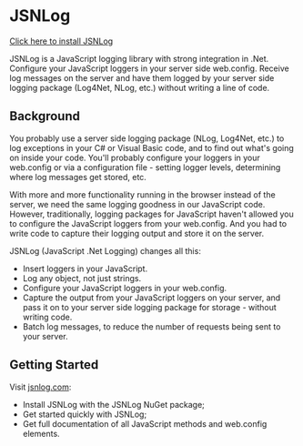 # JSNLog

[Click here to install JSNLog](http://www.jsnlog.com#installation)

JSNLog is a JavaScript logging library with strong integration in .Net. Configure your JavaScript loggers in your server side web.config. Receive log messages on the server and have them logged by your server side logging package (Log4Net, NLog, etc.) without writing a line of code.

## Background

You probably use a server side logging package (NLog, Log4Net, etc.) to log exceptions in your C# or Visual Basic code, and to find out what's going on inside your code. You'll probably configure your loggers in your web.config or via a configuration file - setting logger levels, determining where log messages get stored, etc.

With more and more functionality running in the browser instead of the server, we need the same logging goodness in our JavaScript code. However, traditionally, logging packages for JavaScript haven't allowed you to configure the JavaScript loggers from your web.config. And you had to write code to capture their logging output and store it on the server.

JSNLog (JavaScript .Net Logging) changes all this:

* Insert loggers in your JavaScript.
* Log any object, not just strings.
* Configure your JavaScript loggers in your web.config.
* Capture the output from your JavaScript loggers on your server, and pass it on to your server side logging package for storage - without writing code.
* Batch log messages, to reduce the number of requests being sent to your server.

## Getting Started

Visit [jsnlog.com](http://www.jsnlog.com):

* Install JSNLog with the JSNLog NuGet package; 
* Get started quickly with JSNLog;
* Get full documentation of all JavaScript methods and web.config elements.

